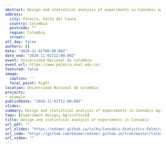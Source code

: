 ```yaml
---
abstract: Design and statistical analysis of experiments in Cannabis agronomic tests.
address:
  city: Palmira, Valle del Cauca
  country: Colombia
  postcode: ""
  region: Colombia
  street: 
all_day: false
authors: []
date: "2020-11-01T08:00:00Z"
date_end: "2020-11-01T12:00:00Z"
event: Universidad Nacional de Colombia
event_url: https://www.palmira.unal.edu.co/
featured: false
image:
  caption: ''
  focal_point: Right
location: Universidad Nacional de Colombia
projects:
- example
publishDate: "2020-11-01T12:00:00Z"
slides: 
summary: Design and statistical analysis of experiments in Cannabis agronomic tests.
tags: [Experiment design, Agriculture]
title: Design and statistical analysis of experiments in Cannabis
url_pdf: ""
url_slides: "https://edimer.github.io/talks/Cannabis-Statistics-Palmira/Cannabis-Statistics-Palmira.html#1"
url_code: "https://github.com/Edimer/edimer.github.io/tree/master/talks/Cannabis-Statistics-Palmira"
url_video: ""
---
```

